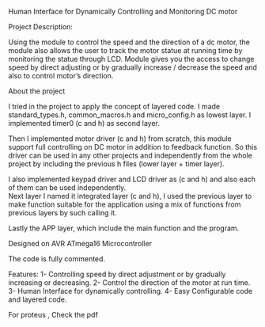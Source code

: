 Human Interface for Dynamically Controlling and Monitoring DC motor

Project Description: 

Using the module to control the speed and the direction of a dc motor, the module also allows the user to track the motor statue at running time by monitoring the statue through LCD. Module gives you the access to change speed by direct adjusting or by gradually increase / decrease the speed and also to control motor’s direction. 

About the project 

I tried in the project to apply the concept of layered code. I made standard_types.h, common_macros.h and micro_config.h as lowest layer. 
I implemented timer0 (c and h) as second layer.

Then I implemented motor driver (c and h) from scratch, this module support full controlling on DC motor in addition to feedback function. So this driver can be used in any other projects and independently from the whole project by including the previous h files (lower layer + timer layer).

I also implemented keypad driver and LCD driver as (c and h) and also each of them can be used independently.   
Next layer I named it integrated layer (c and h), I used the previous layer to make function suitable for the application using a mix of functions from previous layers by such calling it. 

Lastly the APP layer, which include the main function and the program. 

Designed on AVR ATmega16 Microcontroller

The code is fully commented.


Features: 
1-	Controlling speed by direct adjustment or by gradually increasing or decreasing. 
2-	Control the direction of the motor at run time.
3-	Human Interface for dynamically controlling. 
4-	Easy Configurable code and layered code. 

For proteus , Check the pdf 
